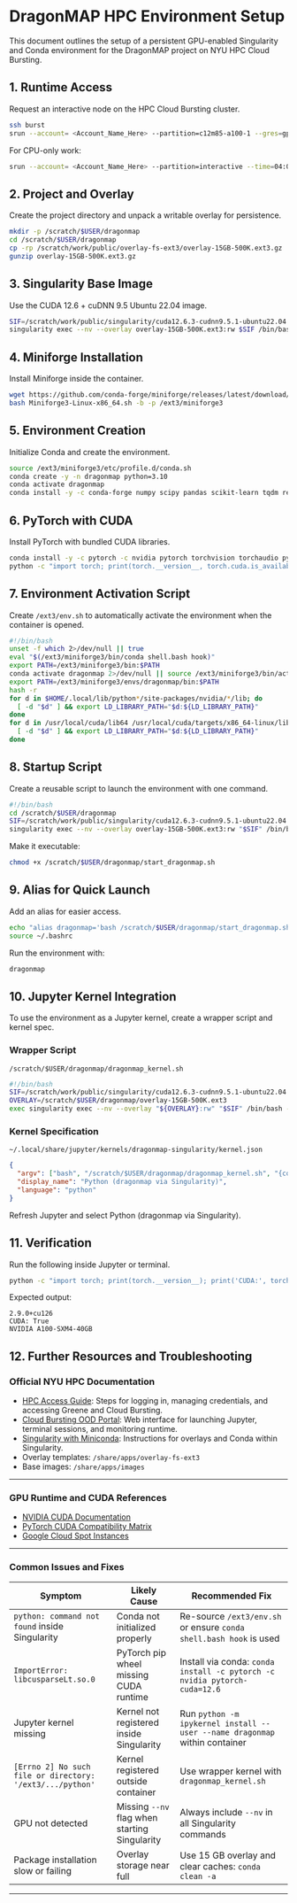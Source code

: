 # DragonMAP HPC Environment Setup

This document outlines the setup of a persistent GPU-enabled Singularity and Conda environment for the DragonMAP project on NYU HPC Cloud Bursting.

## 1. Runtime Access
Request an interactive node on the HPC Cloud Bursting cluster.

```bash
ssh burst
srun --account= <Account_Name_Here> --partition=c12m85-a100-1 --gres=gpu:1 --time=04:00:00 --pty /bin/bash
```

For CPU-only work:

```bash
srun --account= <Account_Name_Here> --partition=interactive --time=04:00:00 --pty /bin/bash
```

## 2. Project and Overlay
Create the project directory and unpack a writable overlay for persistence.

```bash
mkdir -p /scratch/$USER/dragonmap
cd /scratch/$USER/dragonmap
cp -rp /scratch/work/public/overlay-fs-ext3/overlay-15GB-500K.ext3.gz .
gunzip overlay-15GB-500K.ext3.gz
```

## 3. Singularity Base Image
Use the CUDA 12.6 + cuDNN 9.5 Ubuntu 22.04 image.

```bash
SIF=/scratch/work/public/singularity/cuda12.6.3-cudnn9.5.1-ubuntu22.04.5.sif
singularity exec --nv --overlay overlay-15GB-500K.ext3:rw $SIF /bin/bash
```

## 4. Miniforge Installation
Install Miniforge inside the container.

```bash
wget https://github.com/conda-forge/miniforge/releases/latest/download/Miniforge3-Linux-x86_64.sh
bash Miniforge3-Linux-x86_64.sh -b -p /ext3/miniforge3
```

## 5. Environment Creation
Initialize Conda and create the environment.

```bash
source /ext3/miniforge3/etc/profile.d/conda.sh
conda create -y -n dragonmap python=3.10
conda activate dragonmap
conda install -y -c conda-forge numpy scipy pandas scikit-learn tqdm requests pyyaml
```

## 6. PyTorch with CUDA
Install PyTorch with bundled CUDA libraries.

```bash
conda install -y -c pytorch -c nvidia pytorch torchvision torchaudio pytorch-cuda=12.6
python -c "import torch; print(torch.__version__, torch.cuda.is_available())"
```

## 7. Environment Activation Script
Create `/ext3/env.sh` to automatically activate the environment when the container is opened.

```bash
#!/bin/bash
unset -f which 2>/dev/null || true
eval "$(/ext3/miniforge3/bin/conda shell.bash hook)"
export PATH=/ext3/miniforge3/bin:$PATH
conda activate dragonmap 2>/dev/null || source /ext3/miniforge3/bin/activate dragonmap
export PATH=/ext3/miniforge3/envs/dragonmap/bin:$PATH
hash -r
for d in $HOME/.local/lib/python*/site-packages/nvidia/*/lib; do
  [ -d "$d" ] && export LD_LIBRARY_PATH="$d:${LD_LIBRARY_PATH}"
done
for d in /usr/local/cuda/lib64 /usr/local/cuda/targets/x86_64-linux/lib; do
  [ -d "$d" ] && export LD_LIBRARY_PATH="$d:${LD_LIBRARY_PATH}"
done
```

## 8. Startup Script
Create a reusable script to launch the environment with one command.

```bash
#!/bin/bash
cd /scratch/$USER/dragonmap
SIF=/scratch/work/public/singularity/cuda12.6.3-cudnn9.5.1-ubuntu22.04.5.sif
singularity exec --nv --overlay overlay-15GB-500K.ext3:rw "$SIF" /bin/bash -lc "source /ext3/env.sh; bash"
```

Make it executable:

```bash
chmod +x /scratch/$USER/dragonmap/start_dragonmap.sh
```

## 9. Alias for Quick Launch
Add an alias for easier access.

```bash
echo "alias dragonmap='bash /scratch/$USER/dragonmap/start_dragonmap.sh'" >> ~/.bashrc
source ~/.bashrc
```

Run the environment with:
```bash
dragonmap
```

## 10. Jupyter Kernel Integration
To use the environment as a Jupyter kernel, create a wrapper script and kernel spec.

### Wrapper Script
`/scratch/$USER/dragonmap/dragonmap_kernel.sh`

```bash
#!/bin/bash
SIF=/scratch/work/public/singularity/cuda12.6.3-cudnn9.5.1-ubuntu22.04.5.sif
OVERLAY=/scratch/$USER/dragonmap/overlay-15GB-500K.ext3
exec singularity exec --nv --overlay "${OVERLAY}:rw" "$SIF" /bin/bash -lc   "source /ext3/env.sh; python -m ipykernel_launcher -f "$1""
```

### Kernel Specification
`~/.local/share/jupyter/kernels/dragonmap-singularity/kernel.json`

```json
{
  "argv": ["bash", "/scratch/$USER/dragonmap/dragonmap_kernel.sh", "{connection_file}"],
  "display_name": "Python (dragonmap via Singularity)",
  "language": "python"
}
```

Refresh Jupyter and select Python (dragonmap via Singularity).

## 11. Verification
Run the following inside Jupyter or terminal.

```bash
python -c "import torch; print(torch.__version__); print('CUDA:', torch.cuda.is_available()); print(torch.cuda.get_device_name(0) if torch.cuda.is_available() else 'no gpu')"
```

Expected output:

```
2.9.0+cu126
CUDA: True
NVIDIA A100-SXM4-40GB
```

## 12. Further Resources and Troubleshooting


### Official NYU HPC Documentation
- [HPC Access Guide](https://sites.google.com/nyu.edu/nyu-hpc/accessing-hpc): Steps for logging in, managing credentials, and accessing Greene and Cloud Bursting.  
- [Cloud Bursting OOD Portal](https://ood-burst-001.hpc.nyu.edu): Web interface for launching Jupyter, terminal sessions, and monitoring runtime.  
- [Singularity with Miniconda](https://sites.google.com/nyu.edu/nyu-hpc/hpc-systems/greene/software/singularity-with-miniconda): Instructions for overlays and Conda within Singularity.  
- Overlay templates: `/share/apps/overlay-fs-ext3`  
- Base images: `/share/apps/images`

---

### GPU Runtime and CUDA References
- [NVIDIA CUDA Documentation](https://docs.nvidia.com/cuda/)
- [PyTorch CUDA Compatibility Matrix](https://pytorch.org/get-started/previous-versions/)
- [Google Cloud Spot Instances](https://cloud.google.com/compute/docs/instances/spot)

---

### Common Issues and Fixes

| **Symptom** | **Likely Cause** | **Recommended Fix** |
|--------------|------------------|----------------------|
| `python: command not found` inside Singularity | Conda not initialized properly | Re-source `/ext3/env.sh` or ensure `conda shell.bash hook` is used |
| `ImportError: libcusparseLt.so.0` | PyTorch pip wheel missing CUDA runtime | Install via conda: `conda install -c pytorch -c nvidia pytorch-cuda=12.6` |
| Jupyter kernel missing | Kernel not registered inside Singularity | Run `python -m ipykernel install --user --name dragonmap` within container |
| `[Errno 2] No such file or directory: '/ext3/.../python'` | Kernel registered outside container | Use wrapper kernel with `dragonmap_kernel.sh` |
| GPU not detected | Missing `--nv` flag when starting Singularity | Always include `--nv` in all Singularity commands |
| Package installation slow or failing | Overlay storage near full | Use 15 GB overlay and clear caches: `conda clean -a` |

---